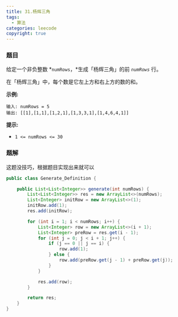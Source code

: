 ```yaml
---
title: 31.杨辉三角
tags:
  - 算法
categories: leecode
copyright: true
---
```


### 题目

给定一个非负整数 *`numRows`，*生成「杨辉三角」的前 *`numRows`* 行。

在「杨辉三角」中，每个数是它左上方和右上方的数的和。

**示例:**

```
输入: numRows = 5
输出: [[1],[1,1],[1,2,1],[1,3,3,1],[1,4,6,4,1]]
```

**提示:**

-   `1 <= numRows <= 30`

### 题解

这题没技巧，根据题目实现出来就可以

```java
public class Generate_Definition {

    public List<List<Integer>> generate(int numRows) {
        List<List<Integer>> res = new ArrayList<>(numRows);
        List<Integer> initRow = new ArrayList<>(1);
        initRow.add(1);
        res.add(initRow);

        for (int i = 1; i < numRows; i++) {
            List<Integer> row = new ArrayList<>(i + 1);
            List<Integer> preRow = res.get(i - 1);
            for (int j = 0; j < i + 1; j++) {
                if (j == 0 || j == i) {
                    row.add(1);
                } else {
                    row.add(preRow.get(j - 1) + preRow.get(j));
                }
            }

            res.add(row);
        }

        return res;
    }
}
```